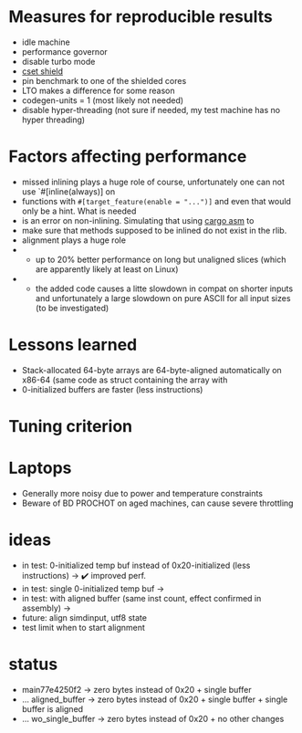 # Measures for reproducible results
* idle machine
* performance governor
* disable turbo mode
* [cset shield](https://documentation.suse.com/sle-rt/12-SP4/html/SLE-RT-all/cha-shielding-model.html)
* pin benchmark to one of the shielded cores
* LTO makes a difference for some reason
* codegen-units = 1 (most likely not needed)
* disable hyper-threading (not sure if needed, my test machine has no hyper threading)

# Factors affecting performance
* missed inlining plays a huge role of course, unfortunately one can not use `#[inline(always)] on
* functions with `#[target_feature(enable = "...")]` and even that would only be a hint. What is needed
* is an error on non-inlining. Simulating that using [cargo asm](https://github.com/gnzlbg/cargo-asm) to
* make sure that methods supposed to be inlined do not exist in the rlib.
* alignment plays a huge role
* * up to 20% better performance on long but unaligned slices (which are apparently likely at least on Linux)
* * the added code causes a litte slowdown in compat on shorter inputs
    and unfortunately a large slowdown on pure ASCII for all input sizes (to be investigated)

# Lessons learned
* Stack-allocated 64-byte arrays are 64-byte-aligned automatically on x86-64 (same code as struct
  containing the array with
* 0-initialized buffers are faster (less instructions)

# Tuning criterion

# Laptops
* Generally more noisy due to power and temperature constraints
* Beware of BD PROCHOT on aged machines, can cause severe throttling


# ideas
* in test: 0-initialized temp buf instead of 0x20-initialized (less instructions) -> ✔️ improved perf.
* in test: single 0-initialized temp buf ->
* in test: with aligned buffer (same inst count, effect confirmed in assembly) ->
* future: align simdinput, utf8 state
* test limit when to start alignment

# status
* main77e4250f2 -> zero bytes instead of 0x20 + single buffer
* ... aligned_buffer -> zero bytes instead of 0x20 + single buffer + single buffer is aligned
* ... wo_single_buffer -> zero bytes instead of 0x20 + no other changes